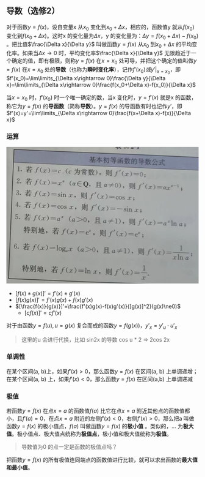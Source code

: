 ## 导数（选修2）

对于函数$y=f(x)$，设自变量x 从$x_0$ 变化到$x_0+\Delta x$，相应的，函数值y 就从$f(x_0)$ 变化到$f(x_0+\Delta x)$。这时x 的变化量为$\Delta x$，y 的变化量为：$\Delta y=f(x_0+\Delta x)-f(x_0)$ 。把比值$\frac{\Delta x}{\Delta y}$ 叫做函数$y=f(x)$ 从$x_0$ 到$x_0+\Delta x$ 的平均变化率。如果当$\Delta x\rightarrow 0$ 时，平均变化率$\frac{\Delta x}{\Delta y}$ 无限趋近于一个确定的值，即有极限，则称$y=f(x)$ 在$x=x_0$ 处可导，并把这个确定的值叫做$y=f(x)$ 在$x=x_0$ 处的**导数**（也称为**瞬时变化率**），记作$f'(x_0) 或 y'|_{x=x_0}$，即$f'(x_0)=\lim\limits_{\Delta x\rightarrow 0}\frac{\Delta y}{\Delta x}=\lim\limits_{\Delta x\rightarrow 0}\frac{f(x_0+\Delta x)-f(x_0)}{\Delta x}$

当$x=x_0$ 时，$f'(x_0)$ 时一个唯一确定的数，当x 变化时，$y=f'(x)$ 就是x 的函数，称它为$y=f(x)$ 的**导函数**（简称**导数**）。$y=f(x)$ 的导函数有时也记作$y'$，即$f'(x)=y'=\lim\limits_{\Delta x\rightarrow 0}\frac{f(x+\Delta x)-f(x)}{\Delta x}$

### 运算

<img src="image-20240404182826305.png" alt="image-20240404182826305" style="zoom:80%;" />

- $[f(x)\pm g(x)]'=f'(x)\pm g'(x)$
- $[f(x)g(x)]'=f'(x)g(x)+f(x)g'(x)$
- $[\frac{f(x)}{g(x)}]'=\frac{f'(x)g(x)-f(x)g'(x)}{[g(x)]^2}(g(x)\ne0)$
  - $[cf(x)]'=cf'(x)$



对于由函数$y=f(u),u=g(x)$ 复合而成的函数$y=f(g(x))$，$y'_x=y'_u\cdot u'_x$

> 这里的u 会进行代换，比如 sin2x 的导数 cos u * 2 => 2cos 2x



### 单调性

在某个区间(a, b)上，如果$f'(x)>0$，那么函数$y=f(x)$ 在区间(a, b) 上单调递增；在某个区间(a, b) 上，如果$f'(x)<0$，那么函数$y=f(x)$ 在区间(a,b) 上单调递减

### 极值

若函数$y=f(x)$ 在点$x=a$ 的函数值$f(a)$ 比它在点$x=a$ 附近其他点的函数值都小，且$f'(a)=0$，在点$x=a$ 附近的左侧$f'(x)<0$，右侧$f'(x)>0$，那么把a 叫做函数$y=f(x)$ 的极小值点，$f(a)$ 叫做函数$y=f(x)$ 的**极小值** 。类似的，... 为**极大值**。极小值点、极大值点统称为**极值点**，极小值和极大值统称为**极值**。

> 导数值为0 的点一定是函数的极值点吗？

把函数$y=f(x)$ 的所有极值连同端点的函数值进行比较，就可以求出函数的**最大值和最小值**。
